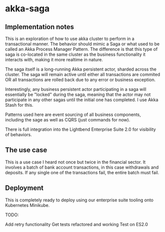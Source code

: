 # akka-saga

## Implementation notes

This is an exploration of how to use akka cluster to perform in a transactional manner. The behavior
should mimic a Saga or what used to be called an Akka Process Manager Pattern. The difference is that
this type of saga is co-located in the same cluster as the business functionality it interacts with,
making it more realtime in nature.

The saga itself is a long-running Akka persistent actor, sharded across the cluster. The saga will 
remain active until either all transactions are commited OR all transactions are rolled back due to 
any error or business exception.

Interestingly, any business persistent actor participating in a saga will essentially be "locked"
during the saga, meaning that the actor may not participate in any other sagas until the initial 
one has completed. I use Akka Stash for this.

Patterns used here are event sourcing of all business components, including the sage as well as 
CQRS (just commands for now).

There is full integration into the Lightbend Enterprise Suite 2.0 for visibility of behaviors.

## The use case

This is a use case I heard not once but twice in the financial sector. It involves a batch of bank
account transactions, in this case withdrawals and deposits. If any single one of the transactions
fail, the entire batch must fail.

## Deployment

This is completely ready to deploy using our enterprise suite tooling onto Kubernetes Minikube.

TODO:

Add retry functionality
Get tests refactored and working
Test on ES2.0